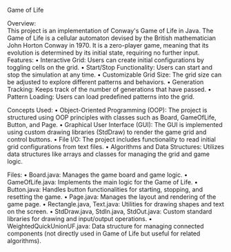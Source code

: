 Game of Life

Overview: <br>
This project is an implementation of Conway's Game of Life in Java. The Game of Life is a cellular automaton devised by the British mathematician John Horton Conway in 1970. It is a zero-player game, meaning that its evolution is determined by its initial state, requiring no further input.
</br>
Features:
•	Interactive Grid: Users can create initial configurations by toggling cells on the grid.
•	Start/Stop Functionality: Users can start and stop the simulation at any time.
•	Customizable Grid Size: The grid size can be adjusted to explore different patterns and behaviors.
•	Generation Tracking: Keeps track of the number of generations that have passed.
•	Pattern Loading: Users can load predefined patterns into the grid.

Concepts Used:
•	Object-Oriented Programming (OOP): The project is structured using OOP principles with classes such as Board, GameOfLife, Button, and Page.
•	Graphical User Interface (GUI): The GUI is implemented using custom drawing libraries (StdDraw) to render the game grid and control buttons.
•	File I/O: The project includes functionality to read initial grid configurations from text files.
•	Algorithms and Data Structures: Utilizes data structures like arrays and classes for managing the grid and game logic.

Files:
•	Board.java: Manages the game board and game logic.
•	GameOfLife.java: Implements the main logic for the Game of Life.
•	Button.java: Handles button functionalities for starting, stopping, and resetting the game.
•	Page.java: Manages the layout and rendering of the game page.
•	Rectangle.java, Text.java: Utilities for drawing shapes and text on the screen.
•	StdDraw.java, StdIn.java, StdOut.java: Custom standard libraries for drawing and input/output operations.
•	WeightedQuickUnionUF.java: Data structure for managing connected components (not directly used in Game of Life but useful for related algorithms).



